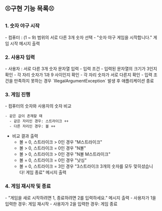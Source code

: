 <h2>⚾구현 기능 목록⚾</h2>

<h3>1. 숫자 야구 시작</h3>
- 컴퓨터 : (1 ~ 9) 범위의 서로 다른 3개 숫자 선택
- "숫자 야구 게임을 시작합니다." 게임 시작 메시지 출력

<h3>2. 사용자 입력</h3>
- 사용자 : 서로 다른 3개 숫자 문자열 입력
    - 입력 조건
        - 입력된 문자열의 크기가 3인지 확인
        - 각 자리 숫자가 1과 9 사이인지 확인
        - 각 자리 숫자가 서로 다른지 확인
- 입력 조건을 만족하지 못하는 경우
  `IllegalArgumentException` 발생 후 애플리케이션 종료

<h3>3. 게임 진행</h3>
- 컴퓨터의 숫자와 사용자의 숫자 비교

    - 같은 값이 존재할 때
      - 같은 자리인 경우: 스트라이크 ++
      - 다른 자리인 경우: 볼 ++ 
- 비교 결과 출력
   - 볼 = 0, 스트라이크 > 0인 경우
     "M스트라이크"
   - 볼 > 0, 스트라이크 = 0인 경우
     "N볼"
   - 볼 > 0, 스트라이크 > 0인 경우
     "N볼 M스트라이크"
   - 볼 = 0, 스트라이크 = 0인 경우
     "낫싱"
   - 볼 = 0, 스트라이크 = 3인 경우
     "3스트라이크
     3개의 숫자를 모두 맞히셨습니다! 게임 종료" 메시지 출력

<h3>4. 게임 재시작 및 종료</h3>
- "게임을 새로 시작하려면 1, 종료하려면 2를 입력하세요." 메시지 출력
- 사용자가 1을 입력한 경우: 게임 재시작
- 사용자가 2을 입력한 경우: 게임 종료